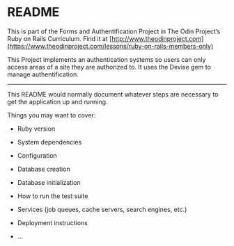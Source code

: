 # README

This is part of the Forms and Authentification Project in The Odin Project’s Ruby on Rails Curriculum. Find it at [http://www.theodinproject.com](https://www.theodinproject.com/lessons/ruby-on-rails-members-only)

This Project implements an authentication systems so users can only access areas of a site they are authorized to. It uses the Devise gem to manage authentification.

----

This README would normally document whatever steps are necessary to get the
application up and running.

Things you may want to cover:

* Ruby version

* System dependencies

* Configuration

* Database creation

* Database initialization

* How to run the test suite

* Services (job queues, cache servers, search engines, etc.)

* Deployment instructions

* ...
